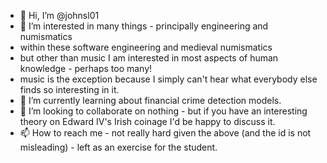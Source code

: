 - 👋 Hi, I’m @johnsl01
- 👀 I’m interested in many things - principally engineering and numismatics 
- within these software engineering and medieval numismatics 
- but other than music I am interested in most aspects of human knowledge - perhaps too many!
- music is the exception because I simply can't hear what everybody else finds so interesting in it.
- 🌱 I’m currently learning about financial crime detection models.
- 💞️ I’m looking to collaborate on nothing - but if you have an interesting theory on Edward IV's Irish coinage I'd be happy to discuss it.
- 📫 How to reach me - not really hard given the above (and the id is not misleading) - left as an exercise for the student.

<!---
johnsl01/johnsl01 is a ✨ special ✨ repository because its `README.md` (this file) appears on your GitHub profile.
You can click the Preview link to take a look at your changes.
--->
